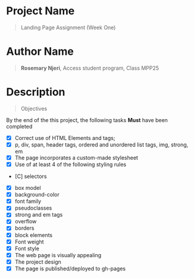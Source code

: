 # Project Name
> Landing Page Assignment (Week One)

# Author Name
> **Rosemary Njeri**, Access student program, Class MPP25

# Description

> Objectives

By the end of the this project, the following tasks **Must** have been completed

- [X] Correct use of HTML Elements and tags;
- [X] p, div, span, header tags, ordered and unordered list tags, img, strong, em
- [X] The page incorporates a custom-made stylesheet 
- [X] Use of at least 4 of the following styling rules
- [C] selectors
- [X] box model
- [X] background-color
- [X] font family
- [X] pseudoclasses
- [X] strong and em tags
- [X] overflow
- [X] borders
- [X] block elements
- [X] Font weight 
- [X] Font style
- [X] The web page is visually appealing
- [X] The project design
- [X] The page is published/deployed to gh-pages